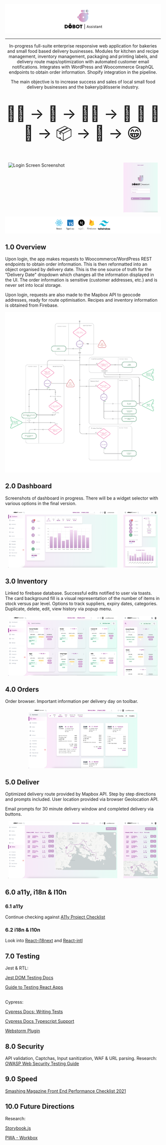 
![DobotAssistantLogo](./public/ReadmeImages/DobotHeader.png)
___

<div style="display: block; text-align: center; margin: 0 auto;">In-progress full-suite enterprise responsive web application for bakeries and small food based delivery businesses.
Modules for kitchen and recipe management, inventory management, packaging and printing labels, and delivery route maps/optimization with automated customer email notifications. Integrates with WordPress and Woocommerce GraphQL endpoints to obtain order information. Shopify integration in the pipeline.

The main objective is to increase success and sales of local small food delivery businesses and the bakery/pâtisserie industry.

<p style="font-size: xxx-large; text-align: center">🧑‍💻 → 🧾 → 👩‍🍳 → 🧁 🍩 🍞 🍪 → 📦 → 🚚 →  😁</p>
</div>

<div style="margin: 0 auto; display: inline-flex;">
<img style="margin: 0 auto" src="./public/ReadmeImages/Login.png" width="70%" alt="Login Screen Screenshot"/>
<img style="margin: 0 auto" src="./public/ReadmeImages/LoginMobile.png" width="22%" alt="Login Screen Mobile Screenshot"/>
</div>

![A list of frameworks used in the project](./public/ReadmeImages/ServicesPadding.png)

## 1.0 Overview
Upon login, the app makes requests to Woocommerce/WordPress REST endpoints to obtain order information. This is then reformatted into an object organised by delivery date. This is the one source of truth for the "Delivery Date" dropdown which changes all the information displayed in the UI. The order information is sensitive (customer addresses, etc.) and is never set into local storage.

Upon login, requests are also made to the Mapbox API to geocode addresses, ready for route optimisation. Recipes and inventory information is obtained from Firebase.

![API Flowchart](./public/ReadmeImages/APIDobot.png)

## 2.0 Dashboard
Screenshots of dashboard in progress. There will be a widget selector with various options in the final version.
<div style="margin: 0 auto; display: inline-flex;">
<img style="margin: 0 auto" src="./public/ReadmeImages/Dashboard.png" width="70%" alt="Dashboard Screen Screenshot"/>
<img style="margin: 0 auto" src="./public/ReadmeImages/DashboardMobile.png" width="22%" alt="Dashboard Screen Mobile Screenshot"/>
</div>

## 3.0 Inventory
Linked to firebase database. Successful edits notified to user via toasts. The card background fill is a visual representation of the number of items in stock versus par level. Options to track suppliers, expiry dates, categories. Duplicate, delete, edit, view history via popup menu. 
<div style="margin: 0 auto; display: inline-flex;">
<img style="margin: 0 auto" src="./public/ReadmeImages/Inventory.png" width="70%" alt="Login Screen Screenshot"/>
<img style="margin: 0 auto" src="./public/ReadmeImages/InventoryMobile.png" width="22%" alt="Login Screen Mobile Screenshot"/>
</div>


## 4.0 Orders
Order browser. Important information per delivery day on toolbar.
<div style="margin: 0 auto; display: inline-flex;">
<img style="margin: 0 auto" src="./public/ReadmeImages/OrdersEdit.png" width="70%" alt="Dashboard Screen Screenshot"/>
</div>


## 5.0 Deliver
Optimized delivery route provided by Mapbox API. Step by step directions and prompts included. User location provided via browser Geolocation API. 

Email prompts for 30 minute delivery window and completed delivery via buttons. 

<div style="margin: 0 auto; display: inline-flex;">
<img style="margin: 0 auto" src="./public/ReadmeImages/Deliver.png" width="70%" alt="Login Screen Screenshot"/>
<img style="margin: 0 auto" src="./public/ReadmeImages/DeliverMobile.png" width="22%" alt="Login Screen Mobile Screenshot"/>
</div>

## 6.0 a11y, i18n & l10n
### 6.1 a11y
Continue checking against [A11y Project Checklist](https://www.a11yproject.com/checklist/)

### 6.2 i18n & l10n
Look into [React-i18next](https://react.i18next.com) and [React-intl](https://formatjs.io/docs/react-intl/components/)

## 7.0 Testing
Jest & RTL:

[Jest DOM Testing Docs](https://jestjs.io/docs/en/tutorial-react#dom-testing)

[Guide to Testing React Apps](https://thomlom.dev/beginner-guide-testing-react-apps/)

\
Cypress:

[Cypress Docs: Writing Tests](https://docs.cypress.io/guides/core-concepts/writing-and-organizing-tests.html#Writing-tests)

[Cypress Docs Typescript Support](https://docs.cypress.io/guides/tooling/typescript-support.html#Types-for-plugins)

[Webstorm Plugin](https://plugins.jetbrains.com/plugin/13819-cypress-support)


## 8.0 Security
API validation, Captchas, Input sanitization, WAF & URL parsing. Research:
[OWASP Web Security Testing Guide](https://owasp.org/www-project-web-security-testing-guide/)

## 9.0 Speed
[Smashing Magazine Front End Performance Checklist 2021](https://www.smashingmagazine.com/2021/01/front-end-performance-2021-free-pdf-checklist/)

## 10.0 Future Directions
Research:

[Storybook.js](https://www.learnstorybook.com)

[PWA - Workbox](https://developers.google.com/web/tools/workbox/modules/workbox-webpack-plugin)

